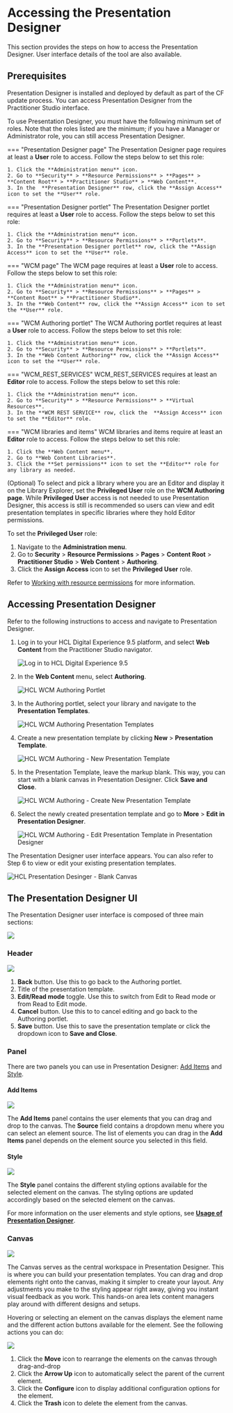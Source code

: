 # Accessing the Presentation Designer

This section provides the steps on how to access the Presentation Designer. User interface details of the tool are also available.

## Prerequisites

Presentation Designer is installed and deployed by default as part of the CF update process. You can access Presentation Designer from the Practitioner Studio interface.

To use Presentation Designer, you must have the following minimum set of roles. Note that the roles listed are the minimum; if you have a Manager or Administrator role, you can still access Presentation Designer.

=== "Presentation Designer page"
    The Presentation Designer page requires at least a **User** role to access. Follow the steps below to set this role:

    1. Click the **Administration menu** icon.
    2. Go to **Security** > **Resource Permissions** > **Pages** > **Content Root** > **Practitioner Studio** > **Web Content**.
    3. In the  **Presentation Designer** row, click the **Assign Access** icon to set the **User** role.

=== "Presentation Designer portlet"
    The Presentation Designer portlet requires at least a **User** role to access. Follow the steps below to set this role:

    1. Click the **Administration menu** icon.
    2. Go to **Security** > **Resource Permissions** > **Portlets**.
    3. In the **Presentation Designer portlet** row, click the **Assign Access** icon to set the **User** role.

=== "WCM page"
    The WCM page requires at least a **User** role to access. Follow the steps below to set this role:

    1. Click the **Administration menu** icon.
    2. Go to **Security** > **Resource Permissions** > **Pages** > **Content Root** > **Practitioner Studio**.
    3. In the **Web Content** row, click the **Assign Access** icon to set the **User** role.

=== "WCM Authoring portlet"
    The WCM Authoring portlet requires at least a **User** role to access. Follow the steps below to set this role:

    1. Click the **Administration menu** icon.
    2. Go to **Security** > **Resource Permissions** > **Portlets**.
    3. In the **Web Content Authoring** row, click the **Assign Access** icon to set the **User** role.

=== "WCM_REST_SERVICES"
    WCM_REST_SERVICES requires at least an **Editor** role to access. Follow the steps below to set this role:

    1. Click the **Administration menu** icon.
    2. Go to **Security** > **Resource Permissions** > **Virtual Resources**.
    3. In the **WCM REST SERVICE** row, click the  **Assign Access** icon to set the **Editor** role.

=== "WCM libraries and items"
    WCM libraries and items require at least an **Editor** role to access. Follow the steps below to set this role:

    1. Click the **Web Content menu**.
    2. Go to **Web Content Libraries**.
    3. Click the **Set permissions** icon to set the **Editor** role for any library as needed.

(Optional) To select and pick a library where you are an Editor and display it on the Library Explorer, set the **Privileged User** role on the **WCM Authoring page**. While **Privileged User** access is not needed to use Presentation Designer, this access is still is recommended so users can view and edit presentation templates in specific libraries where they hold Editor permissions.

To set the **Privileged User** role:

1. Navigate to the **Administration menu**.
2. Go to **Security** > **Resource Permissions** > **Pages** > **Content Root** > **Practitioner Studio** > **Web Content** > **Authoring**.
3. Click the **Assign Access** icon to set the **Privileged User** role.

Refer to [Working with resource permissions](../../../../deployment/manage/security/people/authorization/controlling_access/working_with_resource_permission/index.md) for more information.


## Accessing Presentation Designer

Refer to the following instructions to access and navigate to Presentation Designer.

1.  Log in to your HCL Digital Experience 9.5 platform, and select **Web Content** from the Practitioner Studio navigator.

    ![](../../../../assets/HCL_DX_95_Practitioner_Studio_interface.png "Log in to HCL Digital Experience 9.5")

2.  In the **Web Content** menu, select **Authoring**. 

    ![](../../../../assets/HCL_WCM_Authoring_Portlet.png "HCL WCM Authoring Portlet")

3.  In the Authoring portlet, select your library and navigate to the **Presentation Templates**.

    ![](../../../../assets/HCL_WCM_Authoring_Presentation_Templates.png "HCL WCM Authoring Presentation Templates")

4.  Create a new presentation template by clicking **New** > **Presentation Template**.
    
    ![](../../../../assets/HCL_WCM_Authoring_Create_New_Presentation_Template.png "HCL WCM Authoring - New Presentation Template")

5.  In the Presentation Template, leave the markup blank. This way, you can start with a blank canvas in Presentation Designer. Click **Save and Close**.

    ![](../../../../assets/HCL_WCM_Authoring_Create_Presentation_Template.png "HCL WCM Authoring - Create New Presentation Template")

6. Select the newly created presentation template and go to **More** > **Edit in Presentation Designer**.

    ![](../../../../assets/HCL_WCM_Authoring_Presentation_Template_Edit_in_Presentation_Designer.png "HCL WCM Authoring - Edit Presentation Template in Presentation Designer")

The Presentation Designer user interface appears. You can also refer to Step 6 to view or edit your existing presentation templates.  

![](../../../../assets/HCL_Presentation_Desinger_Blank_Canvas.png "HCL Presentation Desinger - Blank Canvas")


## The Presentation Designer UI

The Presentation Designer user interface is composed of three main sections:

![](../../../../assets/HCL_Presentation_Designer_User_Interface.png)

### Header

![](../../../../assets/HCL_Presentation_Designer_Header.png)

1. **Back** button. Use this to go back to the Authoring portlet. 
2. Title of the presentation template.
3. **Edit/Read mode** toggle. Use this to switch from Edit to Read mode or from Read to Edit mode.
4. **Cancel** button. Use this to to cancel editing and go back to the Authoring portlet.
5. **Save** button. Use this to save the presentation template or click the dropdown icon to **Save and Close**.


### Panel

There are two panels you can use in Presentation Designer: [Add Items](#add-items) and [Style](#style).
    
#### Add Items

![](../../../../assets/HCL_Presentation_Designer_Add_Items_Panel.png)

The **Add Items** panel contains the user elements that you can drag and drop to the canvas. The **Source** field contains a dropdown menu where you can select an element source. The list of elements you can drag in the **Add Items** panel depends on the element source you selected in this field.

#### Style
    
![](../../../../assets/HCL_Presentation_Designer_Style_Panel.png)

The **Style** panel contains the different styling options available for the selected element on the canvas. The styling options are updated accordingly based on the selected element on the canvas. 

For more information on the user elements and style options, see **[Usage of Presentation Designer](../usage/index.md)**.


### Canvas

![](../../../../assets/HCL_Presentation_Designer_Canvas.png)

The Canvas serves as the central workspace in Presentation Designer. This is where you can build your presentation templates. You can drag and drop elements right onto the canvas, making it simpler to create your layout. Any adjustments you make to the styling appear right away, giving you instant visual feedback as you work. This hands-on area lets content managers play around with different designs and setups.



Hovering or selecting an element on the canvas displays the element name and the different action buttons available for the element. See the following actions you can do:

![](../../../../assets/HCL_Presentation_Designer_Canvas_Item.png)

1. Click the **Move** icon to rearrange the elements on the canvas through drag-and-drop
2. Click the **Arrow Up** icon to automatically select the parent of the current element. 
3. Click the **Configure** icon to display additional configuration options for the element. 
4. Click the **Trash** icon to delete the element from the canvas.